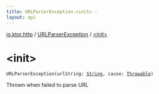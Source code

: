 ```yaml
---
title: URLParserException.<init> - 
layout: api
---
```


<div class='api-docs-breadcrumbs'><a href="../index.html">io.ktor.http</a> / <a href="index.html">URLParserException</a> / <a href="./-init-.html">&lt;init&gt;</a></div>

# &lt;init&gt;

<div class="signature"><code><span class="identifier">URLParserException</span><span class="symbol">(</span><span class="parameterName" id="io.ktor.http.URLParserException$<init>(kotlin.String, kotlin.Throwable)/urlString">urlString</span><span class="symbol">:</span>&nbsp;<a href="https://kotlinlang.org/api/latest/jvm/stdlib/kotlin/-string/index.html"><span class="identifier">String</span></a><span class="symbol">, </span><span class="parameterName" id="io.ktor.http.URLParserException$<init>(kotlin.String, kotlin.Throwable)/cause">cause</span><span class="symbol">:</span>&nbsp;<a href="https://kotlinlang.org/api/latest/jvm/stdlib/kotlin/-throwable/index.html"><span class="identifier">Throwable</span></a><span class="symbol">)</span></code></div>

Thrown when failed to parse URL

